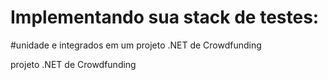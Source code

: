 # Implementando sua stack de testes:
#unidade e integrados em um projeto .NET de Crowdfunding

projeto .NET de Crowdfunding
